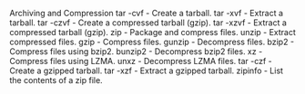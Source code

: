 Archiving and Compression
tar -cvf - Create a tarball.
tar -xvf - Extract a tarball.
tar -czvf - Create a compressed tarball (gzip).
tar -xzvf - Extract a compressed tarball (gzip).
zip - Package and compress files.
unzip - Extract compressed files.
gzip - Compress files.
gunzip - Decompress files.
bzip2 - Compress files using bzip2.
bunzip2 - Decompress bzip2 files.
xz - Compress files using LZMA.
unxz - Decompress LZMA files.
tar -czf - Create a gzipped tarball.
tar -xzf - Extract a gzipped tarball.
zipinfo - List the contents of a zip file.